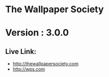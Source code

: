 # The Wallpaper Society

# Version : 3.0.0

## Live Link:

- http://thewallpapersociety.com
- http://wps.com
